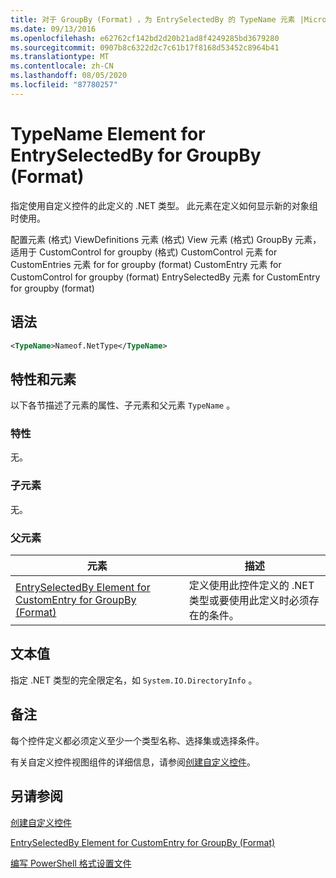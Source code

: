 ```yaml
---
title: 对于 GroupBy (Format) ，为 EntrySelectedBy 的 TypeName 元素 |Microsoft Docs
ms.date: 09/13/2016
ms.openlocfilehash: e62762cf142bd2d20b21ad8f4249285bd3679280
ms.sourcegitcommit: 0907b8c6322d2c7c61b17f8168d53452c8964b41
ms.translationtype: MT
ms.contentlocale: zh-CN
ms.lasthandoff: 08/05/2020
ms.locfileid: "87780257"
---
```

# <a name="typename-element-for-entryselectedby-for-groupby-format"></a>TypeName Element for EntrySelectedBy for GroupBy (Format)

指定使用自定义控件的此定义的 .NET 类型。 此元素在定义如何显示新的对象组时使用。

配置元素 (格式) ViewDefinitions 元素 (格式) View 元素 (格式) GroupBy 元素，适用于 CustomControl for groupby (格式) CustomControl 元素 for CustomEntries 元素 for for groupby (format) CustomEntry 元素 for CustomControl for groupby (format) EntrySelectedBy 元素 for CustomEntry for groupby (format) 

## <a name="syntax"></a>语法

```xml
<TypeName>Nameof.NetType</TypeName>
```

## <a name="attributes-and-elements"></a>特性和元素

以下各节描述了元素的属性、子元素和父元素 `TypeName` 。

### <a name="attributes"></a>特性

无。

### <a name="child-elements"></a>子元素

无。

### <a name="parent-elements"></a>父元素

|元素|描述|
|-------------|-----------------|
|[EntrySelectedBy Element for CustomEntry for GroupBy (Format)](./entryselectedby-element-for-customentry-for-groupby-format.md)|定义使用此控件定义的 .NET 类型或要使用此定义时必须存在的条件。|

## <a name="text-value"></a>文本值

指定 .NET 类型的完全限定名，如 `System.IO.DirectoryInfo` 。

## <a name="remarks"></a>备注

每个控件定义都必须定义至少一个类型名称、选择集或选择条件。

有关自定义控件视图组件的详细信息，请参阅[创建自定义控件](./creating-custom-controls.md)。

## <a name="see-also"></a>另请参阅

[创建自定义控件](./creating-custom-controls.md)

[EntrySelectedBy Element for CustomEntry for GroupBy (Format)](./entryselectedby-element-for-customentry-for-groupby-format.md)

[编写 PowerShell 格式设置文件](./writing-a-powershell-formatting-file.md)
